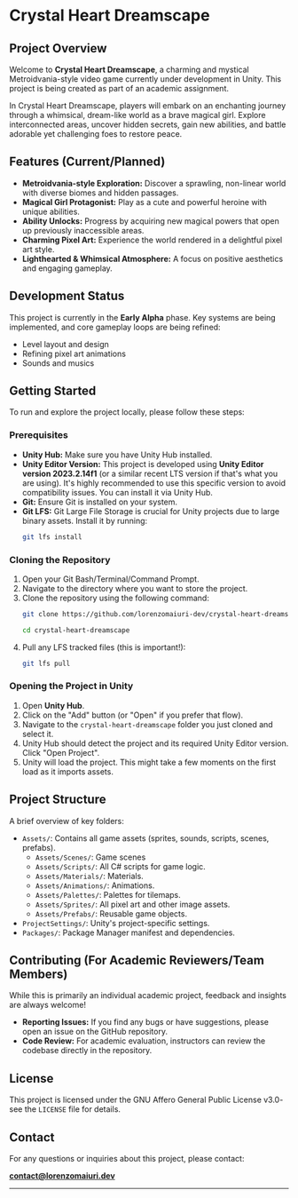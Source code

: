 # Crystal Heart Dreamscape

## Project Overview

Welcome to **Crystal Heart Dreamscape**, a charming and mystical Metroidvania-style video game currently under development in Unity. This project is being created as part of an academic assignment.

In Crystal Heart Dreamscape, players will embark on an enchanting journey through a whimsical, dream-like world as a brave magical girl. Explore interconnected areas, uncover hidden secrets, gain new abilities, and battle adorable yet challenging foes to restore peace.

## Features (Current/Planned)

* **Metroidvania-style Exploration:** Discover a sprawling, non-linear world with diverse biomes and hidden passages.
* **Magical Girl Protagonist:** Play as a cute and powerful heroine with unique abilities.
* **Ability Unlocks:** Progress by acquiring new magical powers that open up previously inaccessible areas.
* **Charming Pixel Art:** Experience the world rendered in a delightful pixel art style.
* **Lighthearted & Whimsical Atmosphere:** A focus on positive aesthetics and engaging gameplay.

## Development Status

This project is currently in the **Early Alpha** phase. Key systems are being implemented, and core gameplay loops are being refined:
* Level layout and design
* Refining pixel art animations
* Sounds and musics

## Getting Started

To run and explore the project locally, please follow these steps:

### Prerequisites

* **Unity Hub:** Make sure you have Unity Hub installed.
* **Unity Editor Version:** This project is developed using **Unity Editor version 2023.2.14f1** (or a similar recent LTS version if that's what you are using). It's highly recommended to use this specific version to avoid compatibility issues. You can install it via Unity Hub.
* **Git:** Ensure Git is installed on your system.
* **Git LFS:** Git Large File Storage is crucial for Unity projects due to large binary assets. Install it by running:
    ```bash
    git lfs install
    ```

### Cloning the Repository

1.  Open your Git Bash/Terminal/Command Prompt.
2.  Navigate to the directory where you want to store the project.
3.  Clone the repository using the following command:
    ```bash
    git clone https://github.com/lorenzomaiuri-dev/crystal-heart-dreamscape
    ```
    ```bash
    cd crystal-heart-dreamscape
    ```
5.  Pull any LFS tracked files (this is important!):
    ```bash
    git lfs pull
    ```

### Opening the Project in Unity

1.  Open **Unity Hub**.
2.  Click on the "Add" button (or "Open" if you prefer that flow).
3.  Navigate to the `crystal-heart-dreamscape` folder you just cloned and select it.
4.  Unity Hub should detect the project and its required Unity Editor version. Click "Open Project".
5.  Unity will load the project. This might take a few moments on the first load as it imports assets.

## Project Structure

A brief overview of key folders:

* `Assets/`: Contains all game assets (sprites, sounds, scripts, scenes, prefabs).
    * `Assets/Scenes/`: Game scenes
    * `Assets/Scripts/`: All C# scripts for game logic.
    * `Assets/Materials/`: Materials.
    * `Assets/Animations/`: Animations.
    * `Assets/Palettes/`: Palettes for tilemaps.
    * `Assets/Sprites/`: All pixel art and other image assets. 
    * `Assets/Prefabs/`: Reusable game objects.
* `ProjectSettings/`: Unity's project-specific settings.
* `Packages/`: Package Manager manifest and dependencies.

## Contributing (For Academic Reviewers/Team Members)

While this is primarily an individual academic project, feedback and insights are always welcome!
* **Reporting Issues:** If you find any bugs or have suggestions, please open an issue on the GitHub repository.
* **Code Review:** For academic evaluation, instructors can review the codebase directly in the repository.

## License

This project is licensed under the GNU Affero General Public License v3.0- see the `LICENSE` file for details.

## Contact

For any questions or inquiries about this project, please contact:

**contact@lorenzomaiuri.dev**

---
